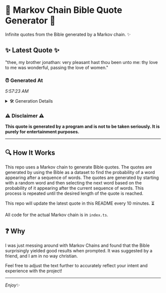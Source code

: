 # 📖 Markov Chain Bible Quote Generator 📖

Infinite quotes from the Bible generated by a Markov chain. ✨

## ✨ Latest Quote ✨
"thee, my brother jonathan: very pleasant hast thou been unto me: thy love to me was wonderful, passing the love of women."

### ⏰ Generated At
*5:57:23 AM*

<details>
    <summary>🛠️ Generation Details</summary>
    <p>
        <strong>🌱 Seed:</strong> thee,<br>
        <strong>🔄 Iterations:</strong> 21<br>
        <strong>📜 Context History:</strong><br>[ thee, ]: my<br>[ thee,, my ]: brother<br>[ thee,, my, brother ]: jonathan:<br>[ thee,, my, brother, jonathan: ]: very<br>[ thee,, my, brother, jonathan:, very ]: pleasant<br>[ thee,, my, brother, jonathan:, very, pleasant ]: hast<br>[ my, brother, jonathan:, very, pleasant, hast ]: thou<br>[ brother, jonathan:, very, pleasant, hast, thou ]: been<br>[ jonathan:, very, pleasant, hast, thou, been ]: unto<br>[ very, pleasant, hast, thou, been, unto ]: me:<br>[ pleasant, hast, thou, been, unto, me: ]: thy<br>[ hast, thou, been, unto, me:, thy ]: love<br>[ thou, been, unto, me:, thy, love ]: to<br>[ been, unto, me:, thy, love, to ]: me<br>[ unto, me:, thy, love, to, me ]: was<br>[ me:, thy, love, to, me, was ]: wonderful,<br>[ thy, love, to, me, was, wonderful, ]: passing<br>[ love, to, me, was, wonderful,, passing ]: the<br>[ to, me, was, wonderful,, passing, the ]: love<br>[ me, was, wonderful,, passing, the, love ]: of<br>[ was, wonderful,, passing, the, love, of ]: women.<br>
    </p>
</details>

### ⚠️ Disclaimer ⚠️
**This quote is generated by a program and is not to be taken seriously. It is purely for entertainment purposes.**

---

## 🔍 How It Works

This repo uses a Markov chain to generate Bible quotes. The quotes are generated by using the Bible as a dataset to find the probability of a word appearing after a sequence of words. The quotes are generated by starting with a random word and then selecting the next word based on the probability of it appearing after the current sequence of words. This process is repeated until the desired length of the quote is reached.

This repo will update the latest quote in this README every 10 minutes. ⏳

All code for the actual Markov chain is in `index.ts`.

## ❓ Why

I was just messing around with Markov Chains and found that the Bible surprisingly yielded good results when prompted. 
It was suggested by a friend, and I am in no way christian.

Feel free to adjust the text further to accurately reflect your intent and experience with the project!

---

*Enjoy*✨
